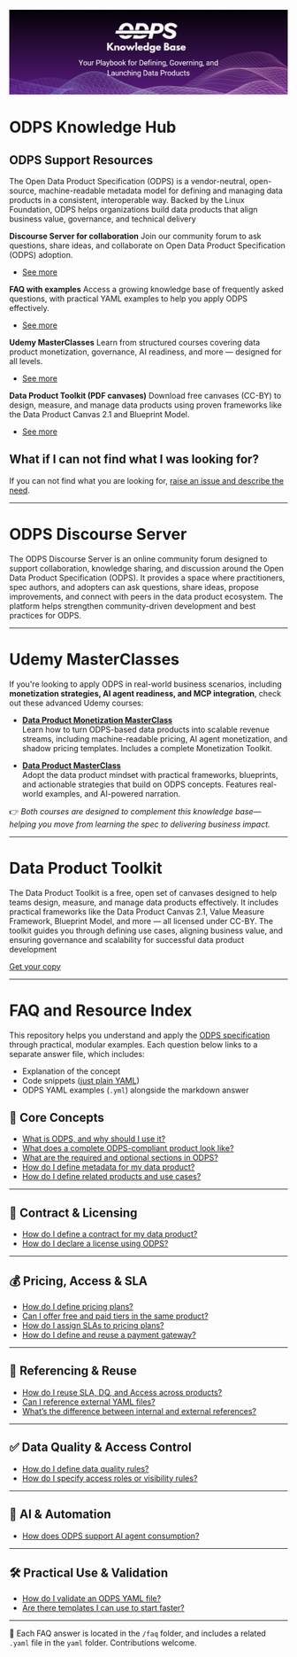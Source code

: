 ![header image](resources/header.png)

# ODPS Knowledge Hub

## ODPS Support Resources

The Open Data Product Specification (ODPS) is a vendor-neutral, open-source, machine-readable metadata model for defining and managing data products in a consistent, interoperable way. Backed by the Linux Foundation, ODPS helps organizations build data products that align business value, governance, and technical delivery

**Discourse Server for collaboration**
Join our community forum to ask questions, share ideas, and collaborate on Open Data Product Specification (ODPS) adoption.

- [See more](#odps-discourse-server)

**FAQ with examples**
Access a growing knowledge base of frequently asked questions, with practical YAML examples to help you apply ODPS effectively.

- [See more](#faq-and-resource-index)

**Udemy MasterClasses**
Learn from structured courses covering data product monetization, governance, AI readiness, and more — designed for all levels.

- [See more](#udemy-masterclasses)

**Data Product Toolkit (PDF canvases)**
Download free canvases (CC-BY) to design, measure, and manage data products using proven frameworks like the Data Product Canvas 2.1 and Blueprint Model.

- [See more](#data-product-toolkit)

## What if I can not find what I was looking for?

If you can not find what you are looking for, [raise an issue and describe the need](https://github.com/Open-Data-Product-Initiative/odps-examples/issues). 


---

# ODPS Discourse Server

The ODPS Discourse Server is an online community forum designed to support collaboration, knowledge sharing, and discussion around the Open Data Product Specification (ODPS). It provides a space where practitioners, spec authors, and adopters can ask questions, share ideas, propose improvements, and connect with peers in the data product ecosystem. The platform helps strengthen community-driven development and best practices for ODPS.

---

# Udemy MasterClasses 

If you're looking to apply ODPS in real-world business scenarios, including **monetization strategies, AI agent readiness, and MCP integration**, check out these advanced Udemy courses:

- **[Data Product Monetization MasterClass](https://www.udemy.com/course/data-product-monetization-masterclass/)**  
  Learn how to turn ODPS-based data products into scalable revenue streams, including machine-readable pricing, AI agent monetization, and shadow pricing templates. Includes a complete Monetization Toolkit.

- **[Data Product MasterClass](https://www.udemy.com/course/data-product-mindset/)**  
  Adopt the data product mindset with practical frameworks, blueprints, and actionable strategies that build on ODPS concepts. Features real-world examples, and AI-powered narration.

👉 *Both courses are designed to complement this knowledge base—helping you move from learning the spec to delivering business impact.*

---

# Data Product Toolkit

The Data Product Toolkit is a free, open set of canvases designed to help teams design, measure, and manage data products effectively. It includes practical frameworks like the Data Product Canvas 2.1, Value Measure Framework, Blueprint Model, and more — all licensed under CC-BY. The toolkit guides you through defining use cases, aligning business value, and ensuring governance and scalability for successful data product development 

[Get your copy](./resources/Data_Product_Toolkit.pdf)



---

# FAQ and Resource Index

This repository helps you understand and apply the [ODPS specification](https://opendataproducts.org/) through practical, modular examples. Each question below links to a separate answer file, which includes:

- Explanation of the concept  
- Code snippets ([just plain YAML](faq/yaml)) 
- ODPS YAML examples (`.yml`) alongside the markdown answer  

## 📘 Core Concepts

- [What is ODPS, and why should I use it?](faq/what-is-odps.md)  
- [What does a complete ODPS-compliant product look like?](faq/full-example.md)  
- [What are the required and optional sections in ODPS?](faq/required-optional.md)  
- [How do I define metadata for my data product?](faq/define-metadata.md)
- [How do I define related products and use cases?](faq/define-related.md)  

---

## 📄 Contract & Licensing

- [How do I define a contract for my data product?](faq/contract.md)  
- [How do I declare a license using ODPS?](faq/license.md)

---

## 💰 Pricing, Access & SLA

- [How do I define pricing plans?](faq/pricing.md)  
- [Can I offer free and paid tiers in the same product?](faq/mixed-tiers.md)  
- [How do I assign SLAs to pricing plans?](faq/sla-linking.md)  
- [How do I define and reuse a payment gateway?](faq/payment-gateways.md)

---

## 🔁 Referencing & Reuse

- [How do I reuse SLA, DQ, and Access across products?](faq/reuse-components.md)  
- [Can I reference external YAML files?](faq/external-ref.md)  
- [What’s the difference between internal and external references?](faq/internal-vs-external-ref.md)

---

## ✅ Data Quality & Access Control

- [How do I define data quality rules?](faq/data-quality.md)  
- [How do I specify access roles or visibility rules?](faq/access-control.md)

---

## 🤖 AI & Automation

- [How does ODPS support AI agent consumption?](faq/ai-agent-consumption.md)  

---

## 🛠️ Practical Use & Validation

- [How do I validate an ODPS YAML file?](faq/validation.md)  
- [Are there templates I can use to start faster?](faq/templates.md)  

---

📂 Each FAQ answer is located in the `/faq` folder, and includes a related `.yaml` file in the `yaml` folder. Contributions welcome.
